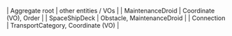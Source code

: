 | Aggregate root | other entities / VOs |
| MaintenanceDroid | Coordinate (VO), Order |
| SpaceShipDeck | Obstacle, MaintenanceDroid |
| Connection | TransportCategory, Coordinate (VO) |
